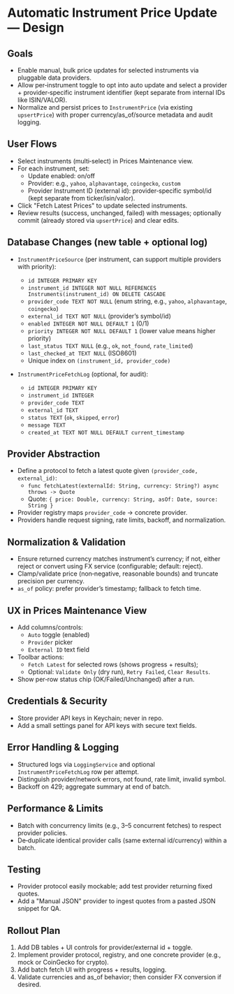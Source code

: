  # Automatic Instrument Price Update — Design

 ## Goals
 - Enable manual, bulk price updates for selected instruments via pluggable data providers.
 - Allow per‑instrument toggle to opt into auto update and select a provider + provider‑specific instrument identifier (kept separate from internal IDs like ISIN/VALOR).
 - Normalize and persist prices to `InstrumentPrice` (via existing `upsertPrice`) with proper currency/as_of/source metadata and audit logging.

 ## User Flows
 - Select instruments (multi‑select) in Prices Maintenance view.
 - For each instrument, set:
   - Update enabled: on/off
   - Provider: e.g., `yahoo`, `alphavantage`, `coingecko`, `custom`
   - Provider Instrument ID (external id): provider‑specific symbol/id (kept separate from ticker/isin/valor).
 - Click "Fetch Latest Prices" to update selected instruments.
 - Review results (success, unchanged, failed) with messages; optionally commit (already stored via `upsertPrice`) and clear edits.

 ## Database Changes (new table + optional log)
 - `InstrumentPriceSource` (per instrument, can support multiple providers with priority):
   - `id INTEGER PRIMARY KEY`
   - `instrument_id INTEGER NOT NULL REFERENCES Instruments(instrument_id) ON DELETE CASCADE`
   - `provider_code TEXT NOT NULL` (enum string, e.g., `yahoo`, `alphavantage`, `coingecko`)
   - `external_id TEXT NOT NULL` (provider’s symbol/id)
   - `enabled INTEGER NOT NULL DEFAULT 1` (0/1)
   - `priority INTEGER NOT NULL DEFAULT 1` (lower value means higher priority)
   - `last_status TEXT NULL` (e.g., `ok`, `not_found`, `rate_limited`)
   - `last_checked_at TEXT NULL` (ISO8601)
   - Unique index on `(instrument_id, provider_code)`

 - `InstrumentPriceFetchLog` (optional, for audit):
   - `id INTEGER PRIMARY KEY`
   - `instrument_id INTEGER`
   - `provider_code TEXT`
   - `external_id TEXT`
   - `status TEXT` (`ok`, `skipped`, `error`)
   - `message TEXT`
   - `created_at TEXT NOT NULL DEFAULT current_timestamp`

 ## Provider Abstraction
 - Define a protocol to fetch a latest quote given `(provider_code, external_id)`:
   - `func fetchLatest(externalId: String, currency: String?) async throws -> Quote`
   - Quote: `{ price: Double, currency: String, asOf: Date, source: String }`
 - Provider registry maps `provider_code` → concrete provider.
 - Providers handle request signing, rate limits, backoff, and normalization.

 ## Normalization & Validation
 - Ensure returned currency matches instrument’s currency; if not, either reject or convert using FX service (configurable; default: reject).
 - Clamp/validate price (non‑negative, reasonable bounds) and truncate precision per currency.
 - `as_of` policy: prefer provider’s timestamp; fallback to fetch time.

 ## UX in Prices Maintenance View
 - Add columns/controls:
   - `Auto` toggle (enabled)
   - `Provider` picker
   - `External ID` text field
 - Toolbar actions:
   - `Fetch Latest` for selected rows (shows progress + results);
   - Optional: `Validate Only` (dry run), `Retry Failed`, `Clear Results`.
 - Show per‑row status chip (OK/Failed/Unchanged) after a run.

 ## Credentials & Security
 - Store provider API keys in Keychain; never in repo.
 - Add a small settings panel for API keys with secure text fields.

 ## Error Handling & Logging
 - Structured logs via `LoggingService` and optional `InstrumentPriceFetchLog` row per attempt.
 - Distinguish provider/network errors, not found, rate limit, invalid symbol.
 - Backoff on 429; aggregate summary at end of batch.

 ## Performance & Limits
 - Batch with concurrency limits (e.g., 3–5 concurrent fetches) to respect provider policies.
 - De‑duplicate identical provider calls (same external id/currency) within a batch.

 ## Testing
 - Provider protocol easily mockable; add test provider returning fixed quotes.
 - Add a "Manual JSON" provider to ingest quotes from a pasted JSON snippet for QA.

 ## Rollout Plan
 1) Add DB tables + UI controls for provider/external id + toggle.
 2) Implement provider protocol, registry, and one concrete provider (e.g., mock or CoinGecko for crypto).
 3) Add batch fetch UI with progress + results, logging.
 4) Validate currencies and as_of behavior; then consider FX conversion if desired.

